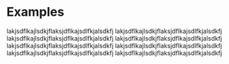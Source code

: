 # Examples

lakjsdflkajlsdkjflaksjdflkajsdlfkjalsdkfj
lakjsdflkajlsdkjflaksjdflkajsdlfkjalsdkfj
lakjsdflkajlsdkjflaksjdflkajsdlfkjalsdkfj
lakjsdflkajlsdkjflaksjdflkajsdlfkjalsdkfj
lakjsdflkajlsdkjflaksjdflkajsdlfkjalsdkfj
lakjsdflkajlsdkjflaksjdflkajsdlfkjalsdkfj
lakjsdflkajlsdkjflaksjdflkajsdlfkjalsdkfj
lakjsdflkajlsdkjflaksjdflkajsdlfkjalsdkfj
